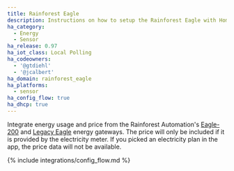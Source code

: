 ```yaml
---
title: Rainforest Eagle
description: Instructions on how to setup the Rainforest Eagle with Home Assistant.
ha_category:
  - Energy
  - Sensor
ha_release: 0.97
ha_iot_class: Local Polling
ha_codeowners:
  - '@gtdiehl'
  - '@jcalbert'
ha_domain: rainforest_eagle
ha_platforms:
  - sensor
ha_config_flow: true
ha_dhcp: true
---
```


Integrate energy usage and price from the Rainforest Automation's [Eagle-200](https://rainforestautomation.com/rfa-z114-eagle-200/)
and [Legacy Eagle](https://rainforestautomation.com/support/rfa-z109-eagle-support/) energy gateways. The price will only be included if it is provided by the electricity meter. If you picked an electricity plan in the app, the price data will not be available.

{% include integrations/config_flow.md %}

